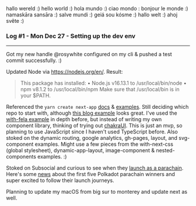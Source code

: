 hallo wereld :)
hello world :)
hola mundo :)
ciao mondo :
bonjour le monde :)
namaskāra sansāra :)
salve mundi :)
geiá sou kósme :)
hallo welt :)
ahoj světe :)

### Log #1 - Mon Dec 27 - Setting up the dev env
-----------
Got my new handle @rosywhite configured on my cli & pushed a test commit successfully. :)

Updated Node via https://nodejs.org/en/. Result: 

> This package has installed:
>	•	Node.js v16.13.1 to /usr/local/bin/node
>	•	npm v8.1.2 to /usr/local/bin/npm
> Make sure that /usr/local/bin is in your $PATH.

Referenced the `yarn create next-app` [docs](https://nextjs.org/docs/api-reference/create-next-app) & [examples](https://github.com/vercel/next.js/tree/master/examples). Still deciding which repo to start with, although [this blog example](https://github.com/vercel/next.js/tree/master/examples/blog-starter-typescript) looks great. I've used the [with-fela example](https://github.com/vercel/next.js/tree/master/examples/with-next-css) in depth before, but instead of writing my own component library, thinking of trying out [chakraUI](https://github.com/vercel/next.js/tree/master/examples/with-chakra-ui). This is just an mvp, so planning to use JavaScript since I haven't used TypeScript before. Also stoked on the dynamic routing, google analytics, gh-pages, layout, and svg-component examples. Might use a few pieces from the with-next-css (global stylesheet), dynamic-app-layout, image-component & nested-components examples. :)

Stoked on Subsocial and curious to see when they [launch as a parachain](https://cryptoslate.com/subsocial-network-wins-kusamas-16th-parachain-auction-with-over-100k-ksm-raised/). Here's some [news](https://thedefiant.io/polkadot-parachains-running-acala/) about the first five Polkadot parachain winners and super excited to follow their launch journeys. 

Planning to update my macOS from big sur to monterey and update next as well. 
